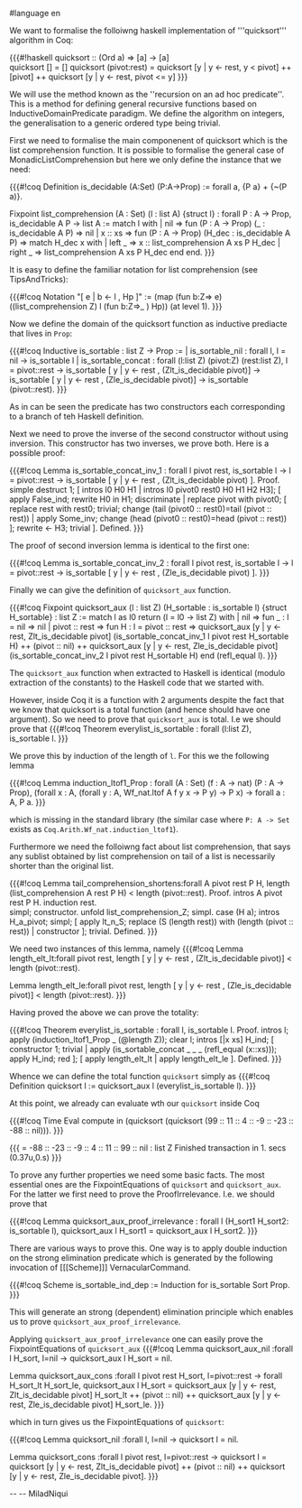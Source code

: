 #language en

We want to formalise the folloiwng haskell implementation of  '''quicksort''' algorithm in Coq:

{{{#!haskell 
quicksort :: (Ord a) => [a] -> [a]           
quicksort []           = []
quicksort (pivot:rest) = quicksort [y | y <- rest, y < pivot] ++ 
                                        [pivot] ++ 
                                        quicksort [y | y <- rest, pivot <= y]
}}}

We will use the method known as the ''recursion on an ad hoc predicate''. This is a method for defining general recursive functions based on InductiveDomainPredicate paradigm.  We define the algorithm on integers, the generalisation to a generic ordered type being trivial.

First we need to formalise the main componenent of quicksort which is the list comprehension function. It is possible to formalise the general case of MonadicListComprehension but here we only define the instance that we need:

{{{#!coq
Definition is_decidable (A:Set) (P:A->Prop) := forall a, {P a} + {~(P a)}.

Fixpoint list_comprehension (A : Set) (l : list A) {struct l} : forall P : A -> Prop, is_decidable A P -> list A :=
  match l with
  | nil => fun (P : A -> Prop) (_ : is_decidable A P) => nil 
  | x :: xs =>
      fun (P : A -> Prop) (H_dec : is_decidable A P) =>
      match H_dec x with 
      | left _ => x :: list_comprehension A xs P H_dec
      |	right _ => list_comprehension A xs P H_dec
      end
  end.
}}}

It is easy to define the familiar notation for list comprehension (see TipsAndTricks):

{{{#!coq
Notation "[ e | b <- l , Hp ]" := (map (fun b:Z=> e) ((list_comprehension Z) l (fun b:Z=>_ ) Hp))  (at level 1).
}}}

Now we define the domain of the quicksort function as inductive prediacte that lives in `Prop`:

{{{#!coq
Inductive is_sortable : list Z -> Prop :=
  | is_sortable_nil : forall l, l = nil -> is_sortable l
  | is_sortable_concat : forall (l:list Z) (pivot:Z) (rest:list Z), l = pivot::rest -> 
                                                       is_sortable [ y | y <- rest , (Zlt_is_decidable pivot)] ->
						       is_sortable [ y | y <- rest , (Zle_is_decidable pivot)] ->
                                                       is_sortable (pivot::rest).
}}}

As in can be seen the predicate has two constructors each corresponding to a branch of teh Haskell definition.

Next we need to prove the inverse of the second constructor without using inversion.  This constructor has two inverses, we prove both. Here is a possible proof:

{{{#!coq
Lemma is_sortable_concat_inv_1 : forall l pivot rest, is_sortable l -> l = pivot::rest -> is_sortable [ y | y <- rest , (Zlt_is_decidable pivot) ].
Proof.
 simple destruct 1; [ intros l0 H0 H1 | intros l0 pivot0 rest0 H0 H1 H2 H3];
 [
  apply False_ind;
  rewrite H0 in H1;
  discriminate
 |
  replace pivot with pivot0;
  [ replace rest with rest0; trivial;
    change (tail (pivot0 :: rest0)=tail (pivot :: rest))
  | apply Some_inv;
    change (head (pivot0 :: rest0)=head (pivot :: rest))
  ];
  rewrite <- H3; trivial
 ].
Defined.
}}}

The proof of second inversion lemma is identical to the first one:

{{{#!coq
Lemma is_sortable_concat_inv_2 : forall l pivot rest, is_sortable l -> l = pivot::rest -> is_sortable [ y | y <- rest , (Zle_is_decidable pivot) ].
}}}

Finally we can give the definition of `quicksort_aux` function.

{{{#!coq
Fixpoint quicksort_aux (l : list Z) (H_sortable : is_sortable l) {struct H_sortable} : list Z :=
         match l as l0 return (l = l0 -> list Z) with
         | nil => fun _ : l = nil => nil
         | pivot :: rest =>
             fun H : l = pivot :: rest =>
             quicksort_aux [y | y <- rest, Zlt_is_decidable pivot] (is_sortable_concat_inv_1 l pivot rest H_sortable H) ++
             (pivot :: nil) ++
             quicksort_aux [y | y <- rest, Zle_is_decidable pivot] (is_sortable_concat_inv_2 l pivot rest H_sortable H)
         end (refl_equal l).
}}}

The `quicksort_aux` function when extracted to Haskell is identical (modulo extraction of the constants) to the Haskell code that we started with. 

However, inside Coq it is a function with 2 arguments despite the fact that we know that quicksort is a total function (and hence should have one argument). So we need to prove that `quicksort_aux` is total. I.e we should prove that 
{{{#!coq
Theorem everylist_is_sortable : forall (l:list Z), is_sortable l.
}}}


We prove this by induction of the length of `l`. For this we the following lemma

{{{#!coq
Lemma induction_ltof1_Prop
     : forall (A : Set) (f : A -> nat) (P : A -> Prop),
       (forall x : A, (forall y : A, Wf_nat.ltof A f y x -> P y) -> P x) ->
       forall a : A, P a.
}}}

which is missing in the standard library (the similar case where `P: A -> Set` exists as `Coq.Arith.Wf_nat.induction_ltof1`).

Furthermore we need the folloiwng fact about list comprehension, that says any sublist obtained by list comprehension on tail of a list is necessarily shorter than the original list.

{{{#!coq
Lemma tail_comprehension_shortens:forall A pivot rest P H, length (list_comprehension A rest P H) < length (pivot::rest).
Proof.
intros A pivot rest P H.
 induction rest.  
 simpl; constructor.
 unfold list_comprehension_Z; simpl.
 case (H a);
 intros H_a_pivot;
 simpl;
 [  apply lt_n_S;
   replace (S (length rest)) with  (length (pivot :: rest))
 | constructor
 ]; trivial.
Defined.
}}}

We need two instances of this lemma, namely
{{{#!coq
Lemma length_elt_lt:forall pivot rest, length [ y | y <- rest , (Zlt_is_decidable pivot)] < length (pivot::rest).

Lemma length_elt_le:forall pivot rest, length [ y | y <- rest , (Zle_is_decidable pivot)] < length (pivot::rest).
}}}

Having proved the above we can prove the totality:

{{{#!coq
Theorem everylist_is_sortable : forall l, is_sortable l.
Proof.
 intros l;
 apply (induction_ltof1_Prop _ (@length Z));
 clear l; intros [|x xs] H_ind;
 [ constructor 1; trivial
 | apply (is_sortable_concat _ _ _ (refl_equal (x::xs)));
   apply H_ind; red
 ];
 [ apply length_elt_lt
 | apply length_elt_le
 ].
Defined.
}}}

Whence we can define the total function `quicksort` simply as
{{{#!coq
Definition quicksort l := quicksort_aux l (everylist_is_sortable l).
}}}

At this point, we already can evaluate wth our `quicksort` inside Coq

{{{#!coq
Time Eval compute in (quicksort (quicksort (99 :: 11 :: 4 :: -9 :: -23 :: -88 :: nil))).
}}}

{{{
     = -88 :: -23 :: -9 :: 4 :: 11 :: 99 :: nil
     : list Z
Finished transaction in 1. secs (0.37u,0.s)
}}}

To prove any further properties we need some basic facts. The most essential ones are the FixpointEquations of `quicksort` and `quicksort_aux`. For the latter we first need to prove the ProofIrrelevance. I.e. we should prove that

{{{#!coq
Lemma quicksort_aux_proof_irrelevance : forall l (H_sort1 H_sort2: is_sortable l), quicksort_aux l H_sort1 = quicksort_aux l H_sort2.
}}}


There are various ways to prove this. One way is to apply double induction on the strong elimination predicate which is generated by the following invocation of [[[Scheme]]] VernacularCommand.

{{{#!coq
Scheme is_sortable_ind_dep := Induction for is_sortable Sort Prop.
}}}

This will generate an strong (dependent) elimination principle which enables us to prove `quicksort_aux_proof_irrelevance`.

Applying `quicksort_aux_proof_irrelevance` one can easily prove the FixpointEquations of `quicksort_aux`
{{{#!coq
Lemma quicksort_aux_nil :forall l H_sort, l=nil -> quicksort_aux l H_sort = nil.

Lemma quicksort_aux_cons :forall l pivot rest H_sort, l=pivot::rest -> forall H_sort_lt H_sort_le, quicksort_aux l H_sort =
          quicksort_aux [y | y <- rest, Zlt_is_decidable pivot] H_sort_lt ++ (pivot :: nil) ++
          quicksort_aux [y | y <- rest, Zle_is_decidable pivot] H_sort_le.
}}}

which in turn gives us the FixpointEquations of `quicksort`:

{{{#!coq
Lemma quicksort_nil :forall l, l=nil -> quicksort l = nil.

Lemma quicksort_cons :forall l pivot rest, l=pivot::rest -> 
       quicksort l = quicksort [y | y <- rest, Zlt_is_decidable pivot] ++ (pivot :: nil) ++
	                     quicksort [y | y <- rest, Zle_is_decidable pivot].
}}}

--  -- MiladNiqui
